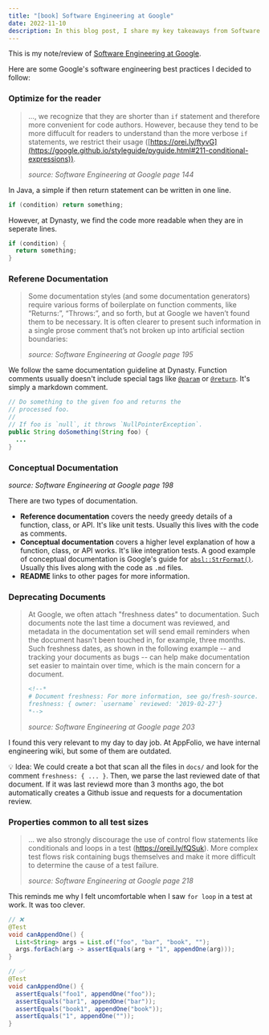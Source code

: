 ```yaml
---
title: "[book] Software Engineering at Google"
date: 2022-11-10
description: In this blog post, I share my key takeaways from Software Engineering at Google. 
---
```


This is my note/review of [Software Engineering at Google](https://www.oreilly.com/library/view/software-engineering-at/9781492082781/).

Here are some Google's software engineering best practices I decided to follow:

### Optimize for the reader

> …, we recognize that they are shorter than `if` statement and therefore more convenient for code authors. However, because they tend to be more diffucult for readers to understand than the more verbose `if` statements, we restrict their usage ([https://orei.ly/ftyvG](https://google.github.io/styleguide/pyguide.html#211-conditional-expressions)).
>
> _source: Software Engineering at Google page 144_

In Java, a simple if then return statement can be written in one line.

```java
if (condition) return something;
```

However, at Dynasty, we find the code more readable when they are in seperate lines.

```java
if (condition) {
  return something;
}
```

### Referene Documentation

> Some documentation styles (and some documentation generators) require various forms of boilerplate on function comments, like “Returns:”, “Throws:”, and so forth, but at Google we haven’t found them to be necessary. It is often clearer to present such information in a single prose comment that’s not broken up into artificial section boundaries:
>
> _source: Software Engineering at Google page 195_

We follow the same documentation guideline at Dynasty. Function comments usually doesn't include special tags like [`@param`](https://docs.oracle.com/javase/7/docs/technotes/tools/windows/javadoc.html#param) or [`@return`](https://docs.oracle.com/javase/7/docs/technotes/tools/windows/javadoc.html#return). It's simply a markdown comment.

```java
// Do something to the given foo and returns the 
// processed foo.
// 
// If foo is `null`, it throws `NullPointerException`. 
public String doSomething(String foo) {
  ...
}
```

### Conceptual Documentation

_source: Software Engineering at Google page 198_

There are two types of documentation.

- **Reference documentation** covers the needy greedy details of a function, class, or API. It's like unit tests. Usually this lives with the code as comments.
- **Conceptual documentation** covers a higher level explanation of how a function, class, or API works. It's like integration tests. A good example of conceptual documentation is Google's guide for [`absl::StrFormat()`](https://abseil.io/docs/cpp/guides/format#abslstrformat). Usually this lives along with the code as `.md` files.
- **README** links to other pages for more information.

### Deprecating Documents

> At Google, we often attach "freshness dates" to documentation. Such documents note the last time a document was reviewed, and metadata in the documentation set will send email reminders when the document hasn't been touched in, for example, three months. Such freshness dates, as shown in the following example -- and tracking your documents as bugs -- can help make documentation set easier to maintain over time, which is the main concern for a document.
>
> ```html
> <!--*
> # Document freshness: For more information, see go/fresh-source.
> freshness: { owner: `username` reviewed: '2019-02-27'}
> *-->
> ```
> 
> _source: Software Engineering at Google page 203_

I found this very relevant to my day to day job. At AppFolio, we have internal engineering wiki, but some of them are outdated.

💡 Idea: We could create a bot that scan all the files in `docs/` and look for the comment `freshness: { ... }`. Then, we parse the last reviewed date of that document. If it was last reviewd more than 3 months ago, the bot automatically creates a Github issue and requests for a documentation review.

### Properties common to all test sizes

> ... we also strongly discourage the use of control flow statements like conditionals and loops in a test (https://oreil.ly/fQSuk). More complex test flows risk containing bugs themselves and make it more difficult to determine the cause of a test failure.
>
> _source: Software Engineering at Google page 218_

This reminds me why I felt uncomfortable when I saw `for loop` in a test at work. It was too clever.

```java
// ❌
@Test
void canAppendOne() {
  List<String> args = List.of("foo", "bar", "book", "");
  args.forEach(arg -> assertEquals(arg + "1", appendOne(arg)));
}

// ✅
@Test
void canAppendOne() {
  assertEquals("foo1", appendOne("foo"));
  assertEquals("bar1", appendOne("bar"));
  assertEquals("book1", appendOne("book"));
  assertEquals("1", appendOne(""));
}
```